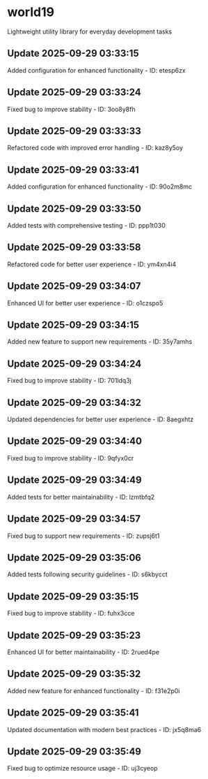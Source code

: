 # world19
Lightweight utility library for everyday development tasks

## Update 2025-09-29 03:33:15
Added configuration for enhanced functionality - ID: etesp6zx


## Update 2025-09-29 03:33:24
Fixed bug to improve stability - ID: 3oo8y8fh


## Update 2025-09-29 03:33:33
Refactored code with improved error handling - ID: kaz8y5oy


## Update 2025-09-29 03:33:41
Added configuration for enhanced functionality - ID: 90o2m8mc


## Update 2025-09-29 03:33:50
Added tests with comprehensive testing - ID: ppp1t030


## Update 2025-09-29 03:33:58
Refactored code for better user experience - ID: ym4xn4i4


## Update 2025-09-29 03:34:07
Enhanced UI for better user experience - ID: o1czspo5


## Update 2025-09-29 03:34:15
Added new feature to support new requirements - ID: 35y7amhs


## Update 2025-09-29 03:34:24
Fixed bug to improve stability - ID: 701ldq3j


## Update 2025-09-29 03:34:32
Updated dependencies for better user experience - ID: 8aegxhtz


## Update 2025-09-29 03:34:40
Fixed bug to improve stability - ID: 9qfyx0cr


## Update 2025-09-29 03:34:49
Added tests for better maintainability - ID: lzmtbfq2


## Update 2025-09-29 03:34:57
Fixed bug to support new requirements - ID: zupsj6t1


## Update 2025-09-29 03:35:06
Added tests following security guidelines - ID: s6kbycct


## Update 2025-09-29 03:35:15
Fixed bug to improve stability - ID: fuhx3cce


## Update 2025-09-29 03:35:23
Enhanced UI for better maintainability - ID: 2rued4pe


## Update 2025-09-29 03:35:32
Added new feature for enhanced functionality - ID: f31e2p0i


## Update 2025-09-29 03:35:41
Updated documentation with modern best practices - ID: jx5q8ma6


## Update 2025-09-29 03:35:49
Fixed bug to optimize resource usage - ID: uj3cyeop

